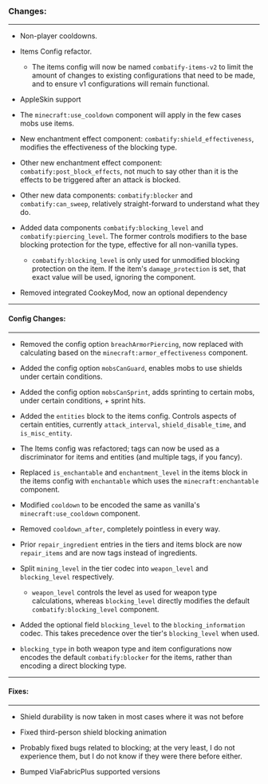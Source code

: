 ### Changes:
***
- Non-player cooldowns.

- Items Config refactor.
  * The items config will now be named `combatify-items-v2` to limit the amount of changes to existing configurations that need to be made, and to ensure v1 configurations will remain functional.

- AppleSkin support

- The `minecraft:use_cooldown` component will apply in the few cases mobs use items.

- New enchantment effect component: `combatify:shield_effectiveness`, modifies the effectiveness of the blocking type.

- Other new enchantment effect component: `combatify:post_block_effects`, not much to say other than it is the effects to be triggered after an attack is blocked.

- Other new data components: `combatify:blocker` and `combatify:can_sweep`, relatively straight-forward to understand what they do.

- Added data components `combatify:blocking_level` and `combatify:piercing_level`. The former controls modifiers to the base blocking protection for the type, effective for all non-vanilla types.
   * `combatify:blocking_level` is only used for unmodified blocking protection on the item. If the item's `damage_protection` is set, that exact value will be used, ignoring the component.

- Removed integrated CookeyMod, now an optional dependency
***
#### Config Changes:
***
- Removed the config option `breachArmorPiercing`, now replaced with calculating based on the `minecraft:armor_effectiveness` component.

- Added the config option `mobsCanGuard`, enables mobs to use shields under certain conditions.

- Added the config option `mobsCanSprint`, adds sprinting to certain mobs, under certain conditions, + sprint hits.

- Added the `entities` block to the items config. Controls aspects of certain entities, currently `attack_interval`, `shield_disable_time`, and `is_misc_entity`.

- The Items config was refactored; tags can now be used as a discriminator for items and entities (and multiple tags, if you fancy).

- Replaced `is_enchantable` and `enchantment_level` in the items block in the items config with `enchantable` which uses the `minecraft:enchantable` component.

- Modified `cooldown` to be encoded the same as vanilla's `minecraft:use_cooldown` component.

- Removed `cooldown_after`, completely pointless in every way.

- Prior `repair_ingredient` entries in the tiers and items block are now `repair_items` and are now tags instead of ingredients.

- Split `mining_level` in the tier codec into `weapon_level` and `blocking_level` respectively.
   * `weapon_level` controls the level as used for weapon type calculations, whereas `blocking_level` directly modifies the default `combatify:blocking_level` component.

- Added the optional field `blocking_level` to the `blocking_information` codec. This takes precedence over the tier's `blocking_level` when used.

- `blocking_type` in both weapon type and item configurations now encodes the default `combatify:blocker` for the items, rather than encoding a direct blocking type.
***
#### Fixes:
***
- Shield durability is now taken in most cases where it was not before

- Fixed third-person shield blocking animation

- Probably fixed bugs related to blocking; at the very least, I do not experience them, but I do not know if they were there before either.

- Bumped ViaFabricPlus supported versions
